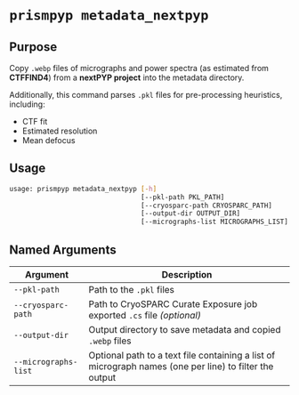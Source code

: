 # `prismpyp metadata_nextpyp`

## Purpose
Copy `.webp` files of micrographs and power spectra (as estimated from **CTFFIND4**) from a **nextPYP project** into the metadata directory.

Additionally, this command parses `.pkl` files for pre-processing heuristics, including:
- CTF fit  
- Estimated resolution  
- Mean defocus  

## Usage
```bash
usage: prismpyp metadata_nextpyp [-h] 
                                 [--pkl-path PKL_PATH] 
                                 [--cryosparc-path CRYOSPARC_PATH] 
                                 [--output-dir OUTPUT_DIR]
                                 [--micrographs-list MICROGRAPHS_LIST]
```

## Named Arguments

| Argument | Description |
|-----------|--------------|
| `--pkl-path` | Path to the `.pkl` files |
| `--cryosparc-path` | Path to CryoSPARC Curate Exposure job exported `.cs` file *(optional)* |
| `--output-dir` | Output directory to save metadata and copied `.webp` files |
| `--micrographs-list` | Optional path to a text file containing a list of micrograph names (one per line) to filter the output |
